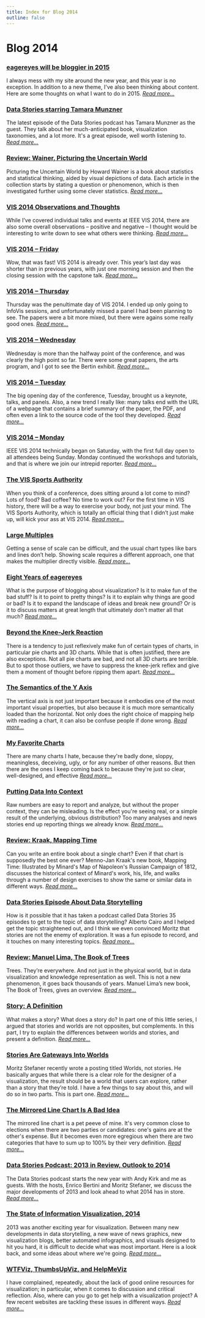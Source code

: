 ```yaml
---
title: Index for Blog 2014
outline: false
---
```


# Blog 2014

### <a href="/blog/2014/eagereyes-will-be-bloggier-in-2015">eagereyes will be bloggier in 2015</a>
I always mess with my site around the new year, and this year is no exception. In addition to a new theme, I've also been thinking about content. Here are some thoughts on what I want to do in 2015. _<a href="/blog/2014/eagereyes-will-be-bloggier-in-2015">Read more…</a>_

### <a href="/blog/2014/data-stories-starring-tamara-munzner">Data Stories starring Tamara Munzner</a>
The latest episode of the Data Stories podcast has Tamara Munzner as the guest. They talk about her much-anticipated book, visualization taxonomies, and a lot more. It's a great episode, well worth listening to. _<a href="/blog/2014/data-stories-starring-tamara-munzner">Read more…</a>_

### <a href="/blog/2014/review-wainer-picturing-the-uncertain-world">Review: Wainer, Picturing the Uncertain World</a>
Picturing the Uncertain World by Howard Wainer is a book about statistics and statistical thinking, aided by visual depictions of data. Each article in the collection starts by stating a question or phenomenon, which is then investigated further using some clever statistics. _<a href="/blog/2014/review-wainer-picturing-the-uncertain-world">Read more…</a>_

### <a href="/blog/2014/vis-2014-observations-and-thoughts">VIS 2014 Observations and Thoughts</a>
While I’ve covered individual talks and events at IEEE VIS 2014, there are also some overall observations – positive and negative – I thought would be interesting to write down to see what others were thinking. _<a href="/blog/2014/vis-2014-observations-and-thoughts">Read more…</a>_

### <a href="/blog/2014/vis-2014-friday">VIS 2014 – Friday</a>
Wow, that was fast! VIS 2014 is already over. This year’s last day was shorter than in previous years, with just one morning session and then the closing session with the capstone talk. _<a href="/blog/2014/vis-2014-friday">Read more…</a>_

### <a href="/blog/2014/vis-2014-thursday">VIS 2014 – Thursday</a>
Thursday was the penultimate day of VIS 2014. I ended up only going to InfoVis sessions, and unfortunately missed a panel I had been planning to see. The papers were a bit more mixed, but there were agains some really good ones. _<a href="/blog/2014/vis-2014-thursday">Read more…</a>_

### <a href="/blog/2014/vis-2014-wednesday">VIS 2014 – Wednesday</a>
Wednesday is more than the halfway point of the conference, and was clearly the high point so far. There were some great papers, the arts program, and I got to see the Bertin exhibit. _<a href="/blog/2014/vis-2014-wednesday">Read more…</a>_

### <a href="/blog/2014/vis-2014-tuesday">VIS 2014 – Tuesday</a>
The big opening day of the conference, Tuesday, brought us a keynote, talks, and panels. Also, a new trend I really like: many talks end with the URL of a webpage that contains a brief summary of the paper, the PDF, and often even a link to the source code of the tool they developed. _<a href="/blog/2014/vis-2014-tuesday">Read more…</a>_

### <a href="/blog/2014/vis-2014-monday">VIS 2014 – Monday</a>
IEEE VIS 2014 technically began on Saturday, with the first full day open to all attendees being Sunday. Monday continued the workshops and tutorials, and that is where we join our intrepid reporter. _<a href="/blog/2014/vis-2014-monday">Read more…</a>_

### <a href="/blog/2014/the-vis-sports-authority">The VIS Sports Authority</a>
When you think of a conference, does sitting around a lot come to mind? Lots of food? Bad coffee? No time to work out? For the first time in VIS history, there will be a way to exercise your body, not just your mind. The VIS Sports Authority, which is totally an official thing that I didn’t just make up, will kick your ass at VIS 2014. _<a href="/blog/2014/the-vis-sports-authority">Read more…</a>_

### <a href="/blog/2014/large-multiples">Large Multiples</a>
Getting a sense of scale can be difficult, and the usual chart types like bars and lines don’t help. Showing scale requires a different approach, one that makes the multiplier directly visible. _<a href="/blog/2014/large-multiples">Read more…</a>_

### <a href="/blog/2014/eight-years-of-eagereyes">Eight Years of eagereyes</a>
What is the purpose of blogging about visualization? Is it to make fun of the bad stuff? Is it to point to pretty things? Is it to explain why things are good or bad? Is it to expand the landscape of ideas and break new ground? Or is it to discuss matters at great length that ultimately don't matter all that much? _<a href="/blog/2014/eight-years-of-eagereyes">Read more…</a>_

### <a href="/blog/2014/beyond-the-knee-jerk-reaction">Beyond the Knee-Jerk Reaction</a>
There is a tendency to just reflexively make fun of certain types of charts, in particular pie charts and 3D charts. While that is often justified, there are also exceptions. Not all pie charts are bad, and not all 3D charts are terrible. But to spot those outliers, we have to suppress the knee-jerk reflex and give them a moment of thought before ripping them apart. _<a href="/blog/2014/beyond-the-knee-jerk-reaction">Read more…</a>_

### <a href="/blog/2014/the-semantics-of-the-y-axis">The Semantics of the Y Axis</a>
The vertical axis is not just important because it embodies one of the most important visual properties, but also because it is much more semantically loaded than the horizontal. Not only does the right choice of mapping help with reading a chart, it can also be confuse people if done wrong. _<a href="/blog/2014/the-semantics-of-the-y-axis">Read more…</a>_

### <a href="/blog/2014/my-favorite-charts">My Favorite Charts</a>
There are many charts I hate, because they're badly done, sloppy, meaningless, deceiving, ugly, or for any number of other reasons. But then there are the ones I keep coming back to because they're just so clear, well-designed, and effective _<a href="/blog/2014/my-favorite-charts">Read more…</a>_

### <a href="/blog/2014/putting-data-into-context">Putting Data Into Context</a>
Raw numbers are easy to report and analyze, but without the proper context, they can be misleading. Is the effect you're seeing real, or a simple result of the underlying, obvious distribution? Too many analyses and news stories end up reporting things we already know. _<a href="/blog/2014/putting-data-into-context">Read more…</a>_

### <a href="/blog/2014/review-kraak-mapping-time">Review: Kraak, Mapping Time</a>
Can you write an entire book about a single chart? Even if that chart is supposedly the best one ever? Menno-Jan Kraak's new book, Mapping Time: Illustrated by Minard's Map of Napoleon's Russian Campaign of 1812, discusses the historical context of Minard's work, his, life, and walks through a number of design exercises to show the same or similar data in different ways. _<a href="/blog/2014/review-kraak-mapping-time">Read more…</a>_

### <a href="/blog/2014/data-stories-episode-about-data-storytelling">Data Stories Episode About Data Storytelling</a>
How is it possible that it has taken a podcast called Data Stories 35 episodes to get to the topic of data storytelling? Alberto Cairo and I helped get the topic straightened out, and I think we even convinced Moritz that stories are not the enemy of exploration. It was a fun episode to record, and it touches on many interesting topics. _<a href="/blog/2014/data-stories-episode-about-data-storytelling">Read more…</a>_

### <a href="/blog/2014/review-manuel-lima-the-book-of-trees">Review: Manuel Lima, The Book of Trees</a>
Trees. They’re everywhere. And not just in the physical world, but in data visualization and knowledge representation as well. This is not a new phenomenon, it goes back thousands of years. Manuel Lima’s new book, The Book of Trees, gives an overview. _<a href="/blog/2014/review-manuel-lima-the-book-of-trees">Read more…</a>_

### <a href="/blog/2014/story-a-definition">Story: A Definition</a>
What makes a story? What does a story do? In part one of this little series, I argued that stories and worlds are not opposites, but complements. In this part, I try to explain the differences between worlds and stories, and present a definition. _<a href="/blog/2014/story-a-definition">Read more…</a>_

### <a href="/blog/2014/stories-are-gateways-into-worlds">Stories Are Gateways Into Worlds</a>
Moritz Stefaner recently wrote a posting titled Worlds, not stories. He basically argues that while there is a clear role for the designer of a visualization, the result should be a world that users can explore, rather than a story that they’re told. I have a few things to say about this, and will do so in two parts. This is part one. _<a href="/blog/2014/stories-are-gateways-into-worlds">Read more…</a>_

### <a href="/blog/2014/the-mirrored-line-chart-is-a-bad-idea">The Mirrored Line Chart Is A Bad Idea</a>
The mirrored line chart is a pet peeve of mine. It's very common close to elections when there are two parties or candidates: one's gains are at the other's expense. But it becomes even more egregious when there are two categories that have to sum up to 100% by their very definition. _<a href="/blog/2014/the-mirrored-line-chart-is-a-bad-idea">Read more…</a>_

### <a href="/blog/2014/data-stories-podcast-2013-in-review-outlook-to-2014">Data Stories Podcast: 2013 in Review, Outlook to 2014</a>
The Data Stories podcast starts the new year with Andy Kirk and me as guests. With the hosts, Enrico Bertini and Moritz Stefaner, we discuss the major developments of 2013 and look ahead to what 2014 has in store. _<a href="/blog/2014/data-stories-podcast-2013-in-review-outlook-to-2014">Read more…</a>_

### <a href="/blog/2014/the-state-of-information-visualization-2014">The State of Information Visualization, 2014</a>
2013 was another exciting year for visualization. Between many new developments in data storytelling, a new wave of news graphics, new visualization blogs, better automated infographics, and visuals designed to hit you hard, it is difficult to decide what was most important. Here is a look back, and some ideas about where we're going. _<a href="/blog/2014/the-state-of-information-visualization-2014">Read more…</a>_

### <a href="/blog/2014/wtfviz-thumbsupviz-and-helpmeviz">WTFViz, ThumbsUpViz, and HelpMeViz</a>
I have complained, repeatedly, about the lack of good online resources for visualization; in particular, when it comes to discussion and critical reflection. Also, where can you go to get help with a visualization project? A few recent websites are tackling these issues in different ways. _<a href="/blog/2014/wtfviz-thumbsupviz-and-helpmeviz">Read more…</a>_

